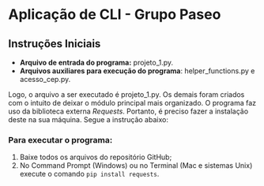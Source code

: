 # Aplicação de CLI - Grupo Paseo

## Instruções Iniciais
- **Arquivo de entrada do programa:** projeto_1.py.</br>
- **Arquivos auxiliares para execução do programa**: helper_functions.py e acesso_cep.py.</br>

Logo, o arquivo a ser executado é projeto_1.py. Os demais foram criados com o intuito de deixar o módulo principal mais organizado.
O programa faz uso da biblioteca externa *Requests*. Portanto, é preciso fazer a instalação deste na sua máquina. Segue a instrução abaixo:

### Para executar o programa:
1. Baixe todos os arquivos do repositório GitHub;
2. No Command Prompt (Windows) ou no Terminal (Mac e sistemas Unix) execute o comando `pip install requests`.